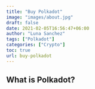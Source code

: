 ```yaml
---
title: "Buy Polkadot"
image: "images/about.jpg"
draft: false
date: 2021-02-05T16:56:47+06:00
author: "Luna Sanchez"
tags: ["Polkadot"]
categories: ["Crypto"]
toc: true
url: buy-polkadot
---
```


## What is Polkadot?
